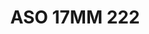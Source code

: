 ---
title: ASO 17MM 222
date: 
draft: false

# descripcion
description : Anillo de plata 925.

materials: Plata 937

color: 

dimensions: 17mm diámetro

code: 05-23-1611

type: "Anillos"

categories: []

price: $7.860,00

price_eftvo: $6.680,00

# Images
# first image will be shown in the product page
images:
  # - image: "images/path_to_image"
  # La ubicacion de las imagenes es imagenes/Anillos/Anillos.Solo Plata/05-23-1611-aso-17mm-222
  - image: "./images/anillos/solo_plata/05-23-1611-aso-17mm-222.jpg"
---